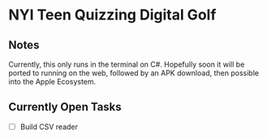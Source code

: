 # NYI Teen Quizzing Digital Golf
## Notes
Currently, this only runs in the terminal on C#. Hopefully soon it will be ported to running on the web, followed by an APK download, then possible into the Apple Ecosystem.
## Currently Open Tasks
- [ ] Build CSV reader